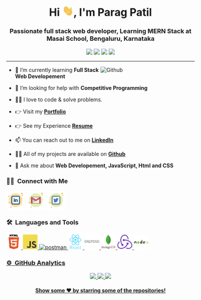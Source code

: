 
<h1 align="center">Hi <img src="https://raw.githubusercontent.com/ABSphreak/ABSphreak/master/gifs/Hi.gif" width="30px">, I'm Parag Patil </h1>
<h3 align="center"> Passionate full stack web developer, Learning MERN Stack at Masai School, Bengaluru, Karnataka</h3>
<p align="center">

 <p align="center">
<img src="https://img.shields.io/badge/Age-25-blue" />
  <img src="https://img.shields.io/badge/Focus-Web%20Development -blue" />
  <img src="https://img.shields.io/badge/Lives- Navi Mumbai%20Maharashtra -blue" />
  <img src="https://img.shields.io/badge/Languages-Marathi%20,%20Hindi%20%26%20English-blue" />
</p>
<hr>

  <img width="50%" align="right" alt="Github" src="https://user-images.githubusercontent.com/60788180/131893851-b24002a3-72be-40cf-a179-7cbdff89b087.gif" />
 
- 🌱 I’m currently learning **Full Stack Web Developement**

- 🤝 I’m looking for help with **Competitive Programming**

- 👨‍💻 I love to code & solve problems.

- 👉 Visit my **[Portfolio](https://parag-portfolio.netlify.app/)**

- 👉 See my Experience **[Resume](https://drive.google.com/drive/folders/1iltpIpqR9NFe-ak4HG3IpFqZVgBgtdbd?usp=sharing)**

- 📫 You can reach out to me on **[LinkedIn](https://www.linkedin.com/in/parag-patil-43b19a140/)**

- 👨‍💻 All of my projects are available on **[Github](https://github.com/paragpatil187?tab=repositories)**

- 💬 Ask me about **Web Developement, JavaScript, Html and CSS**

 
 ### 🤝🏻 &nbsp;Connect with Me
<p align="left">
<a href="https://www.linkedin.com/in/parag-patil-43b19a140/" target="blank"><img align="center" src="https://github.com/bhaveshppatil/bhaveshppatil/blob/main/Social%20Icons/linkedin.png" alt="https://www.linkedin.com/in/parag-patil-43b19a140/" height="50" width="50" /></a>
<a href="mailto:paragpatil187@gmail.com" target="blank"><img align="center" src="https://github.com/bhaveshppatil/bhaveshppatil/blob/main/Social%20Icons/gmail.png" alt="mailto:paragpatil187@gmail.com" height="50" width="50" /></a>
<a href="https://twitter.com/paragpatil187" target="blank"><img align="center" src="https://github.com/bhaveshppatil/bhaveshppatil/blob/main/Social%20Icons/twitter.png" alt="https://twitter.com/paragpatil187" height="50" width=50" /></a>
</p>

 ### 🛠 &nbsp;Languages and Tools
<p align="left"> <a href="https://developer.android.com" target="_blank"> <img src="https://raw.githubusercontent.com/devicons/devicon/master/icons/html5/html5-original-wordmark.svg" alt="android" width="40" height="40"/> </a> <a href="https://developer.mozilla.org/en-US/docs/Web/JavaScript" target="_blank"> <img src="https://raw.githubusercontent.com/devicons/devicon/master/icons/javascript/javascript-original.svg" alt="javascript" width="40" height="40"/> </a> <a href="#" target="_blank"> <img src="https://www.vectorlogo.zone/logos/getpostman/getpostman-icon.svg" alt="postman" width="40" height="40"/> </a> <a href="https://www.parrotsec.org/" target="_blank"> <img src="https://raw.githubusercontent.com/devicons/devicon/master/icons/react/react-original-wordmark.svg" alt="react" width="40" height="40"/> </a> <a href="#" target="_blank"> <img src="https://raw.githubusercontent.com/devicons/devicon/master/icons/express/express-original-wordmark.svg" alt="express" width="40" height="40"/> </a> <a href="#" target="_blank"> <img src="https://raw.githubusercontent.com/devicons/devicon/master/icons/mongodb/mongodb-original-wordmark.svg" alt="mongodb" width="40" height="40"/>  </a><a href="#" target="_blank"> <img src="https://raw.githubusercontent.com/devicons/devicon/master/icons/redux/redux-original.svg" alt="redux" width="40" height="40/> </a> <a href="#" target="_blank"> <img src="https://raw.githubusercontent.com/devicons/devicon/master/icons/nodejs/nodejs-original-wordmark.svg" alt="nodejs" width="40" height="40"/> </p>

### ⚙️ &nbsp;GitHub Analytics
 
 
                                                                                                                                                 
<p align = "center">
  <img src = "https://github-readme-stats.vercel.app/api?username=paragpatil187&show_icons=true&theme=dark" width = 400 />
  <img src = "https://github-readme-streak-stats.herokuapp.com/?user=paragpatil187&theme=dark&hide_border=true" width = 400 />
 <img src = "https://github-readme-stats.vercel.app/api/top-langs/?username=paragpatil187&theme=dark&hide_border=true&layout=compact" width = 400 />
</p>
 
 <h4 align="center">Show some ❤️ by starring some of the repositories!</h4>
